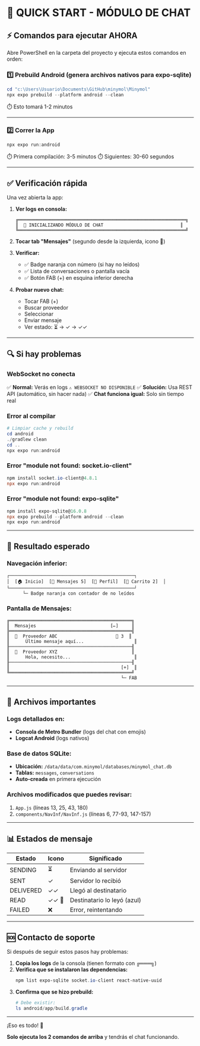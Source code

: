 # 🚀 QUICK START - MÓDULO DE CHAT

## ⚡ Comandos para ejecutar AHORA

Abre PowerShell en la carpeta del proyecto y ejecuta estos comandos en orden:

### 1️⃣ Prebuild Android (genera archivos nativos para expo-sqlite)
```powershell
cd "c:\Users\Usuario\Documents\GitHub\minymol\Minymol"
npx expo prebuild --platform android --clean
```
⏱️ Esto tomará 1-2 minutos

---

### 2️⃣ Correr la App
```powershell
npx expo run:android
```
⏱️ Primera compilación: 3-5 minutos
⏱️ Siguientes: 30-60 segundos

---

## ✅ Verificación rápida

Una vez abierta la app:

1. **Ver logs en consola:**
   ```
   ╔═══════════════════════════════════════════════════════════════╗
   ║  💬 INICIALIZANDO MÓDULO DE CHAT                             ║
   ╚═══════════════════════════════════════════════════════════════╝
   ```

2. **Tocar tab "Mensajes"** (segundo desde la izquierda, icono 💬)

3. **Verificar:**
   - ✅ Badge naranja con número (si hay no leídos)
   - ✅ Lista de conversaciones o pantalla vacía
   - ✅ Botón FAB (+) en esquina inferior derecha

4. **Probar nuevo chat:**
   - Tocar FAB (+)
   - Buscar proveedor
   - Seleccionar
   - Enviar mensaje
   - Ver estado: ⏳ → ✓ → ✓✓

---

## 🔍 Si hay problemas

### WebSocket no conecta
✅ **Normal:** Verás en logs `⚠️ WEBSOCKET NO DISPONIBLE`
✅ **Solución:** Usa REST API (automático, sin hacer nada)
✅ **Chat funciona igual:** Solo sin tiempo real

### Error al compilar
```powershell
# Limpiar cache y rebuild
cd android
./gradlew clean
cd ..
npx expo run:android
```

### Error "module not found: socket.io-client"
```powershell
npm install socket.io-client@4.8.1
npx expo run:android
```

### Error "module not found: expo-sqlite"
```powershell
npm install expo-sqlite@16.0.8
npx expo prebuild --platform android --clean
npx expo run:android
```

---

## 📱 Resultado esperado

### Navegación inferior:
```
┌───────────────────────────────────────────────┐
│  [🏠 Inicio]  [💬 Mensajes 5]  [👤 Perfil]  [🛒 Carrito 2]  │
└───────────────────────────────────────────────┘
      └─ Badge naranja con contador de no leídos
```

### Pantalla de Mensajes:
```
╔══════════════════════════════════════════════╗
║  Mensajes                            [✏️]     ║
╠══════════════════════════════════════════════╣
║  🏪  Proveedor ABC                      💬 3  ║
║      Último mensaje aquí...                   ║
╟──────────────────────────────────────────────╢
║  🏪  Proveedor XYZ                            ║
║      Hola, necesito...                        ║
╟──────────────────────────────────────────────╢
║                                          [+]  ║
╚══════════════════════════════════════════════╝
                                           └─ FAB
```

---

## 🎯 Archivos importantes

### Logs detallados en:
- **Consola de Metro Bundler** (logs del chat con emojis)
- **Logcat Android** (logs nativos)

### Base de datos SQLite:
- **Ubicación:** `/data/data/com.minymol/databases/minymol_chat.db`
- **Tablas:** `messages`, `conversations`
- **Auto-creada** en primera ejecución

### Archivos modificados que puedes revisar:
1. `App.js` (líneas 13, 25, 43, 180)
2. `components/NavInf/NavInf.js` (líneas 6, 77-93, 147-157)

---

## 📊 Estados de mensaje

| Estado     | Icono | Significado                  |
|------------|-------|------------------------------|
| SENDING    | ⏳    | Enviando al servidor         |
| SENT       | ✓     | Servidor lo recibió          |
| DELIVERED  | ✓✓    | Llegó al destinatario        |
| READ       | ✓✓ 🔵  | Destinatario lo leyó (azul)  |
| FAILED     | ❌    | Error, reintentando          |

---

## 🆘 Contacto de soporte

Si después de seguir estos pasos hay problemas:

1. **Copia los logs** de la consola (tienen formato con ╔═══╗)
2. **Verifica que se instalaron las dependencias:**
   ```powershell
   npm list expo-sqlite socket.io-client react-native-uuid
   ```
3. **Confirma que se hizo prebuild:**
   ```powershell
   # Debe existir:
   ls android/app/build.gradle
   ```

---

¡Eso es todo! 🎉

**Solo ejecuta los 2 comandos de arriba** y tendrás el chat funcionando.

